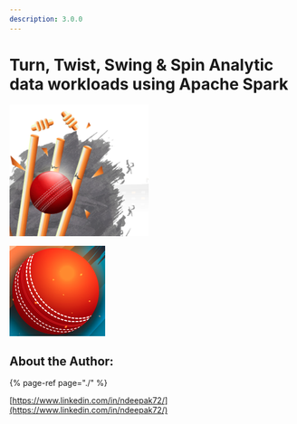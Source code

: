 ```yaml
---
description: 3.0.0
---
```


# Turn, Twist, Swing & Spin Analytic data workloads using Apache Spark



![](.gitbook/assets/cricket.png)

![](.gitbook/assets/ball.png)

## 

## About the Author:

{% page-ref page="./" %}

[https://www.linkedin.com/in/ndeepak72/](https://www.linkedin.com/in/ndeepak72/)





